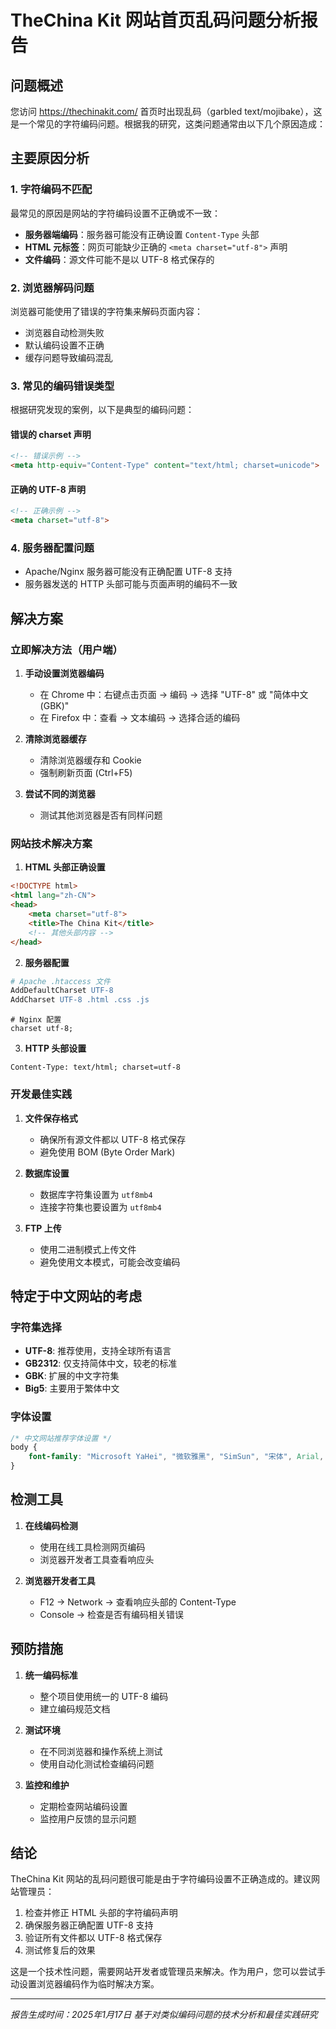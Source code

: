 # TheChina Kit 网站首页乱码问题分析报告

## 问题概述
您访问 https://thechinakit.com/ 首页时出现乱码（garbled text/mojibake），这是一个常见的字符编码问题。根据我的研究，这类问题通常由以下几个原因造成：

## 主要原因分析

### 1. 字符编码不匹配
最常见的原因是网站的字符编码设置不正确或不一致：

- **服务器端编码**：服务器可能没有正确设置 `Content-Type` 头部
- **HTML 元标签**：网页可能缺少正确的 `<meta charset="utf-8">` 声明
- **文件编码**：源文件可能不是以 UTF-8 格式保存的

### 2. 浏览器解码问题
浏览器可能使用了错误的字符集来解码页面内容：

- 浏览器自动检测失败
- 默认编码设置不正确
- 缓存问题导致编码混乱

### 3. 常见的编码错误类型

根据研究发现的案例，以下是典型的编码问题：

#### 错误的 charset 声明
```html
<!-- 错误示例 -->
<meta http-equiv="Content-Type" content="text/html; charset=unicode">
```

#### 正确的 UTF-8 声明
```html
<!-- 正确示例 -->
<meta charset="utf-8">
```

### 4. 服务器配置问题
- Apache/Nginx 服务器可能没有正确配置 UTF-8 支持
- 服务器发送的 HTTP 头部可能与页面声明的编码不一致

## 解决方案

### 立即解决方法（用户端）

1. **手动设置浏览器编码**
   - 在 Chrome 中：右键点击页面 → 编码 → 选择 "UTF-8" 或 "简体中文 (GBK)"
   - 在 Firefox 中：查看 → 文本编码 → 选择合适的编码

2. **清除浏览器缓存**
   - 清除浏览器缓存和 Cookie
   - 强制刷新页面 (Ctrl+F5)

3. **尝试不同的浏览器**
   - 测试其他浏览器是否有同样问题

### 网站技术解决方案

1. **HTML 头部正确设置**
```html
<!DOCTYPE html>
<html lang="zh-CN">
<head>
    <meta charset="utf-8">
    <title>The China Kit</title>
    <!-- 其他头部内容 -->
</head>
```

2. **服务器配置**
```apache
# Apache .htaccess 文件
AddDefaultCharset UTF-8
AddCharset UTF-8 .html .css .js
```

```nginx
# Nginx 配置
charset utf-8;
```

3. **HTTP 头部设置**
```http
Content-Type: text/html; charset=utf-8
```

### 开发最佳实践

1. **文件保存格式**
   - 确保所有源文件都以 UTF-8 格式保存
   - 避免使用 BOM (Byte Order Mark)

2. **数据库设置**
   - 数据库字符集设置为 `utf8mb4`
   - 连接字符集也要设置为 `utf8mb4`

3. **FTP 上传**
   - 使用二进制模式上传文件
   - 避免使用文本模式，可能会改变编码

## 特定于中文网站的考虑

### 字符集选择
- **UTF-8**: 推荐使用，支持全球所有语言
- **GB2312**: 仅支持简体中文，较老的标准
- **GBK**: 扩展的中文字符集
- **Big5**: 主要用于繁体中文

### 字体设置
```css
/* 中文网站推荐字体设置 */
body {
    font-family: "Microsoft YaHei", "微软雅黑", "SimSun", "宋体", Arial, sans-serif;
}
```

## 检测工具

1. **在线编码检测**
   - 使用在线工具检测网页编码
   - 浏览器开发者工具查看响应头

2. **浏览器开发者工具**
   - F12 → Network → 查看响应头部的 Content-Type
   - Console → 检查是否有编码相关错误

## 预防措施

1. **统一编码标准**
   - 整个项目使用统一的 UTF-8 编码
   - 建立编码规范文档

2. **测试环境**
   - 在不同浏览器和操作系统上测试
   - 使用自动化测试检查编码问题

3. **监控和维护**
   - 定期检查网站编码设置
   - 监控用户反馈的显示问题

## 结论

TheChina Kit 网站的乱码问题很可能是由于字符编码设置不正确造成的。建议网站管理员：

1. 检查并修正 HTML 头部的字符编码声明
2. 确保服务器正确配置 UTF-8 支持
3. 验证所有文件都以 UTF-8 格式保存
4. 测试修复后的效果

这是一个技术性问题，需要网站开发者或管理员来解决。作为用户，您可以尝试手动设置浏览器编码作为临时解决方案。

---

*报告生成时间：2025年1月17日*
*基于对类似编码问题的技术分析和最佳实践研究*